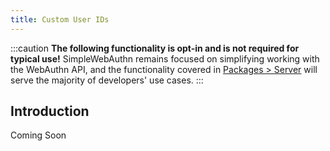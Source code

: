 ```yaml
---
title: Custom User IDs
---
```


:::caution
**The following functionality is opt-in and is not required for typical use!** SimpleWebAuthn remains focused on simplifying working with the WebAuthn API, and the functionality covered in [Packages &gt; Server](packages/server.md) will serve the majority of developers' use cases.
:::

## Introduction

Coming Soon
